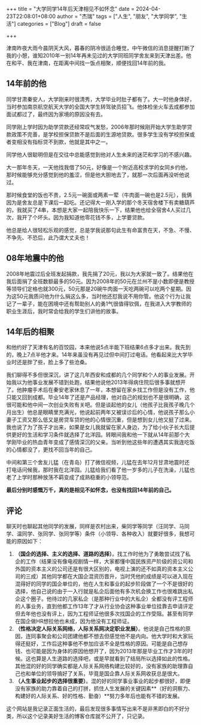 +++
title = "大学同学14年后天津相见不如怀念"
date = 2024-04-23T22:08:01+08:00
author = "杰瑞"
tags = ["人生", "朋友", "大学同学", "生活"]
categories = ["Blog"]
draft = false

+++

津南昨夜大雨今晨阴天大风，暮春的阴冷很适合睡觉，中午微信的消息提醒打断了我的小憩，谁知2010年一别14年再未见过的大学同班同学舍友来到天津出差。他在和平、我在津南，在距离中间找一饭点相聚，顺便找回14年前的我。

## 14年前的他

同学甘肃秦安人，大学刚来时很清秀，大学毕业时肚子都有了。大一时他身体好，当时参加南京航空航天大学的全国大学生转驾驶员招飞。他体检坐火车去成都参加面试都过了，最终因为家境的原因没有去。

同学刚上学时因为助学贷款还经常叹气发愁，2006年那时候刚开始大学生助学贷款政策不完善，是学校担保贷款不是后面的生源地贷款。很多学生没有学校担保或者变相没有指标贷不到款，他就是其中之一。

同学他人很聪明但是在交往中总能感觉到他对人生未来的迷茫和学习的不感兴趣。

大一那年冬天，一天他找我借了50元，好像是一个附近高校求学的女同乡约他，那时候能够充分感觉到他的羞涩，但是他大胆地去了，就那一次后面再没听他说过。

那时候食堂的饭也不贵，2.5元一碗面或两素一荤（牛肉面一碗也是2.5元），我俩因为是舍友总是下课后一起吃。还记得大一刚入学的那个冬天宿舍楼下有卖糖葫芦的，我就买了4串，本想是大家一起陪我快乐一下，结果他也给全宿舍4人买过几次，我开了个坏头。因为我知道他零花钱不多，上学要贷款。

他总是给人很轻松乐观的感觉，总是学我说那句此生有命富贵在天，不急、不慢、不争先、不恐后，此乃谓大丈夫也！

## 08年地震中的他

2008年地震过后全班发起捐款，我先捐了20元，我以为大家就一致了。结果他在我后面捐了全班数额最多的50元。因为2008年的50元在兰州不是小数即便是教授等领导们定格也就300元，50元那是20碗牛肉面一天吃两碗可以吃两个星期。因为这50元我质问他为什么捐这么多，当时他还怼我说不用你管。他这个行为让我记了一辈子，能在困境中还有帮助别人的勇1气很值得钦佩，在我进入大学教师的职业生涯后，我时常会给我的学生们讲他的故事。

## 14年后的相聚

和他约好了天津有名的百饺园，本来他说5点半能下班结果6点多才出来。我先到的，晚上7点半他才来。14年来虽没有再见过但中间打过电话。他看起来比大学毕业时还是胖了些，脸上多了些沧桑。

我们聊得不多但很深沉，讲了这几年西安和成都的几个同学和个人的事业发展。开始我以为他事业发展不错到处跑，结果他说他2013年得病住院后很多事就想开了。他肿瘤手术后在秦安老家休息了一年，本想留在家乡找工作但是没有工作，他只能又回到成都。毕业14年了还是产品经理，他对自己的规划也不是很明确，这很可能和他中间一次创业失败有关吧。但是谈起他的女儿（他孩子比我孩子晚几个月出生）他总是眼睛里充满光，他说起前两年又被误诊后的心情，他说孩子那么小妻子工资又那么低又是房贷车贷的他的心情很沉重，但是想到女儿他又挺了过来。我也说了为了孩子才出来，如果是女儿我就留在家人身边，为了给小伙子长大后提供更好的生活和学习条件就选择了北洋园。转眼间我和他一下就从14年前那个大学刚毕业的热血青年变成了感情深沉的父亲。当听到他这些年的遭遇其实我连吃饭的心情都没了，更找不回当年的自己。

中间和第三个舍友儿猛（在青岛）打了微信视频，儿猛在去年12月甘肃地震时还打电话问候我，那时我在北洋园。儿猛给我们看了他一岁多的儿子在洗澡，儿猛也老了上学时那种放荡不羁变成了成熟稳重的小领导范。

**最后分别时感慨万千，真的是相见不如怀念，也没有找回14年前的自己。**

## 评论

聊天时也聊起其他同学的发展，同样是农村出来，柴同学等同学（汪同学、马同学、温同学、张同学、张同学等）条件（小领导、各种收入）就要好很多，我想可能的原因如下：

1. **（国企的选择、主义的选择、道路的选择）**。找工作时他为了勇敢尝试找了私企的工作（结果没有像电视剧情一样，大家都懂中国民族资产阶级的资公司和外国的资本主义的公司还是有很大区别的，电视上演的还不如真的资本主义公司的三成）其他同学都在大国企混资历晋升，当时凭他的成绩是可以进入现在混得好的同学的国企单位的，他在人生和事业的起步阶段做了一个不是很好的选择，他自己说的由于一入行就是私企后面他有多次机会换工作也很难跳出私企这个圈子。他待过的几家私企（是那种行业中的大私企）全都没有评工程师的人事业务，直到他都工作13年了才从行业协会这种事业单位挂靠去申请评定但去年他也没有评上，因为工程师证他很多次找国企的工作受阻。甚至有同学在国企做HR想拉他也未成，因为他没有工程师证。
2. **（性格决定人际关系网络，人际关系网决定职业发展）**。他说是自己性格的原因，连同事聚会和公司团建他都不想去但感觉他不是内向。他大学时和大家玩得还挺好，工作后这种事他不参加应该不全是性格的原因。可能是自己想存钱、也可能是因为身体的原因他想开了，因为2013年那是毕业工作才3年的时候。这也算是人生道路的选择吧，或是早就看到了结局所以选择如此的性格。其他混的好的同学确实都是人际关系网络构建比较好的，没有家族的助理靠自己也和单位的领导搞好了关系，毕竟是国企靠人际关系网收获总是很大。
3. **（人生事业起步的选择很重要）**。混的好的同学事业事业的起步都很好，即便没有家族的助力靠着自己的打拼，抓住人生发展的关键因素**（好的洞察力、构建好的人际关系、好的性格、勤奋）**努力多年后也能有不错的发展。

这个网站是我记录正面生活的，最后发现很多事情写出来不是非黑即白的不好分类，所以这个记录美好生活的博客仓库就不公开了，只记录。
